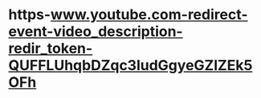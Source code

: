 # https-www.youtube.com-redirect-event-video_description-redir_token-QUFFLUhqbDZqc3ludGgyeGZlZEk5OFh